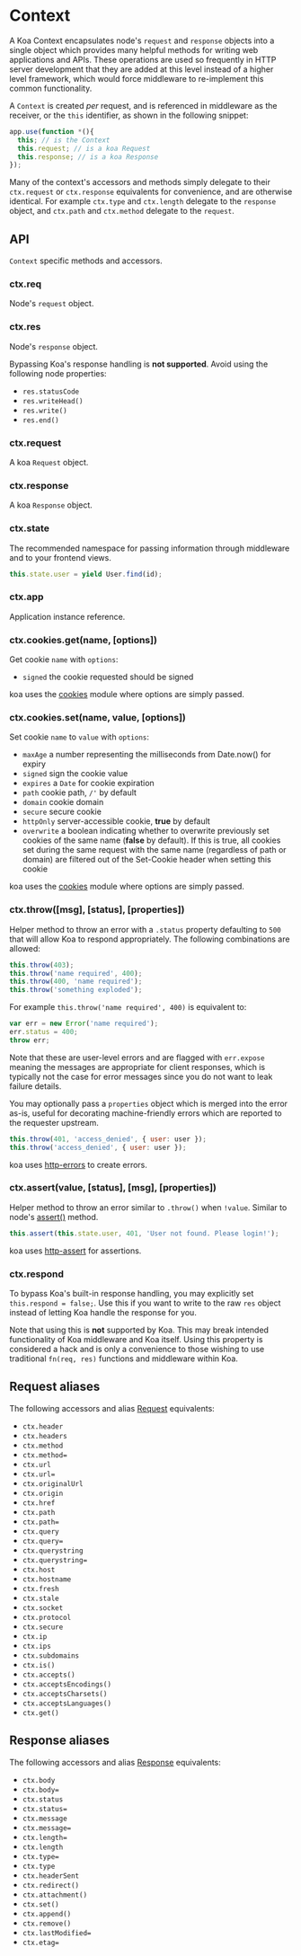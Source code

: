 # Context

  A Koa Context encapsulates node's `request` and `response` objects
  into a single object which provides many helpful methods for writing
  web applications and APIs.
  These operations are used so frequently in HTTP server development
  that they are added at this level instead of a higher level framework,
  which would force middleware to re-implement this common functionality.

  A `Context` is created _per_ request, and is referenced in middleware
  as the receiver, or the `this` identifier, as shown in the following
  snippet:

```js
app.use(function *(){
  this; // is the Context
  this.request; // is a koa Request
  this.response; // is a koa Response
});
```

  Many of the context's accessors and methods simply delegate to their `ctx.request` or `ctx.response`
  equivalents for convenience, and are otherwise identical. For example `ctx.type` and `ctx.length`
  delegate to the `response` object, and `ctx.path` and `ctx.method` delegate to the `request`.

## API

  `Context` specific methods and accessors.

### ctx.req

  Node's `request` object.

### ctx.res

  Node's `response` object.

  Bypassing Koa's response handling is __not supported__. Avoid using the following node properties:

- `res.statusCode`
- `res.writeHead()`
- `res.write()`
- `res.end()`

### ctx.request

  A koa `Request` object.

### ctx.response

  A koa `Response` object.

### ctx.state

  The recommended namespace for passing information through middleware and to your frontend views.

```js
this.state.user = yield User.find(id);
```

### ctx.app

  Application instance reference.

### ctx.cookies.get(name, [options])

  Get cookie `name` with `options`:

 - `signed` the cookie requested should be signed

koa uses the [cookies](https://github.com/jed/cookies) module where options are simply passed.

### ctx.cookies.set(name, value, [options])

  Set cookie `name` to `value` with `options`:

 - `maxAge` a number representing the milliseconds from Date.now() for expiry
 - `signed` sign the cookie value
 - `expires` a `Date` for cookie expiration
 - `path` cookie path, `/'` by default
 - `domain` cookie domain
 - `secure` secure cookie
 - `httpOnly` server-accessible cookie, __true__ by default
 - `overwrite` a boolean indicating whether to overwrite previously set cookies of the same name (__false__ by default). If this is true, all cookies set during the same request with the same name (regardless of path or domain) are filtered out of the Set-Cookie header when setting this cookie

koa uses the [cookies](https://github.com/jed/cookies) module where options are simply passed.

### ctx.throw([msg], [status], [properties])

  Helper method to throw an error with a `.status` property
  defaulting to `500` that will allow Koa to respond appropriately.
  The following combinations are allowed:

```js
this.throw(403);
this.throw('name required', 400);
this.throw(400, 'name required');
this.throw('something exploded');
```

  For example `this.throw('name required', 400)` is equivalent to:

```js
var err = new Error('name required');
err.status = 400;
throw err;
```

  Note that these are user-level errors and are flagged with
  `err.expose` meaning the messages are appropriate for
  client responses, which is typically not the case for
  error messages since you do not want to leak failure
  details.

  You may optionally pass a `properties` object which is merged into the error as-is, useful for decorating machine-friendly errors which are reported to the requester upstream.

```js
this.throw(401, 'access_denied', { user: user });
this.throw('access_denied', { user: user });
```

koa uses [http-errors](https://github.com/jshttp/http-errors) to create errors.

### ctx.assert(value, [status], [msg], [properties])

  Helper method to throw an error similar to `.throw()`
  when `!value`. Similar to node's [assert()](http://nodejs.org/api/assert.html)
  method.

```js
this.assert(this.state.user, 401, 'User not found. Please login!');
```

koa uses [http-assert](https://github.com/jshttp/http-assert) for assertions.

### ctx.respond

  To bypass Koa's built-in response handling, you may explicitly set `this.respond = false;`. Use this if you want to write to the raw `res` object instead of letting Koa handle the response for you.

  Note that using this is __not__ supported by Koa. This may break intended functionality of Koa middleware and Koa itself. Using this property is considered a hack and is only a convenience to those wishing to use traditional `fn(req, res)` functions and middleware within Koa.

## Request aliases

  The following accessors and alias [Request](request.md) equivalents:

  - `ctx.header`
  - `ctx.headers`
  - `ctx.method`
  - `ctx.method=`
  - `ctx.url`
  - `ctx.url=`
  - `ctx.originalUrl`
  - `ctx.origin`
  - `ctx.href`
  - `ctx.path`
  - `ctx.path=`
  - `ctx.query`
  - `ctx.query=`
  - `ctx.querystring`
  - `ctx.querystring=`
  - `ctx.host`
  - `ctx.hostname`
  - `ctx.fresh`
  - `ctx.stale`
  - `ctx.socket`
  - `ctx.protocol`
  - `ctx.secure`
  - `ctx.ip`
  - `ctx.ips`
  - `ctx.subdomains`
  - `ctx.is()`
  - `ctx.accepts()`
  - `ctx.acceptsEncodings()`
  - `ctx.acceptsCharsets()`
  - `ctx.acceptsLanguages()`
  - `ctx.get()`

## Response aliases

  The following accessors and alias [Response](response.md) equivalents:

  - `ctx.body`
  - `ctx.body=`
  - `ctx.status`
  - `ctx.status=`
  - `ctx.message`
  - `ctx.message=`
  - `ctx.length=`
  - `ctx.length`
  - `ctx.type=`
  - `ctx.type`
  - `ctx.headerSent`
  - `ctx.redirect()`
  - `ctx.attachment()`
  - `ctx.set()`
  - `ctx.append()`
  - `ctx.remove()`
  - `ctx.lastModified=`
  - `ctx.etag=`

